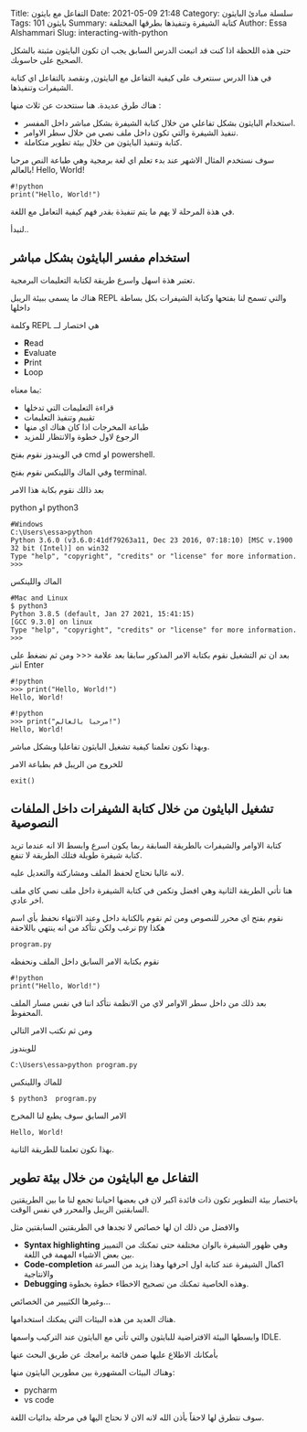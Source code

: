 Title: التفاعل مع بايثون
Date: 2021-05-09 21:48
Category: سلسلة مبادئ البايثون
Tags: بايثون 101
Summary: كتابة الشيفرة وتنفيذها بطرقها المختلفة
Author: Essa Alshammari
Slug: interacting-with-python


حتى هذه اللحظة اذا كنت قد اتبعت الدرس السابق يجب ان تكون البايثون مثبتة بالشكل الصحيح على حاسوبك.

في هذا الدرس سنتعرف على كيفية التفاعل مع البايثون, ونقصد بالتفاعل اي كتابة الشيفرات وتنفيذها.

هناك طرق عديدة.
هنا سنتحدث عن ثلاث منها :

 - استخدام البايثون بشكل تفاعلي  من خلال كتابة الشيفرة بشكل مباشر داخل المفسر.
 - تنفيذ الشيفرة والتي تكون داخل ملف نصي من خلال سطر الاوامر.
 - كتابة وتنفيذ البايثون من خلال بيئة تطوير متكاملة.

سوف نستخدم المثال الاشهر عند بدء تعلم اي لغة برمجية وهي طباعة النص مرحبا بالعالم!
Hello, World!

~~~
#!python
print("Hello, World!")
~~~

في هذة المرحلة لا يهم ما يتم تنفيذة بقدر فهم كيفية التعامل مع اللغة.

لنبدأ..

## استخدام مفسر البايثون بشكل مباشر

تعتبر هذة اسهل واسرع طريقة لكتابة التعليمات البرمجية.

هناك ما يسمى ببيئة الريبل REPL
والتي تسمح لنا بفتحها وكتابة الشيفرات بكل بساطة داخلها 

وكلمة REPL هي اختصار لــ

 - **R**ead
 - **E**valuate
 - **P**rint
 - **L**oop
 
 بما معناه:

 - قراءة التعليمات التي تدخلها
 - تقييم وتنفيذ التعليمات
 - طباعة المخرجات اذا كان هناك اي منها
 - الرجوع لاول خطوة والانتظار للمزيد

في الويندوز نقوم بفتح cmd او powershell.

وفي الماك واللينكس نقوم بفتح terminal.

بعد ذالك نقوم بكابة هذا الامر

python او python3

~~~
#Windows
C:\Users\essa>python
Python 3.6.0 (v3.6.0:41df79263a11, Dec 23 2016, 07:18:10) [MSC v.1900 32 bit (Intel)] on win32
Type "help", "copyright", "credits" or "license" for more information.
>>>
~~~

الماك واللينكس

~~~
#Mac and Linux
$ python3                                                                    
Python 3.8.5 (default, Jan 27 2021, 15:41:15) 
[GCC 9.3.0] on linux
Type "help", "copyright", "credits" or "license" for more information.
>>> 
~~~

بعد ان تم التشغيل نقوم بكتابة الامر المذكور سابقا بعد علامة <<< ومن ثم نضغط على انتر Enter

~~~
#!python
>>> print("Hello, World!")
Hello, World!
~~~

~~~
#!python
>>> print("مرحبا بالعالم!")
Hello, World!
~~~

وبهذا نكون تعلمنا كيفية تشغيل البايثون تفاعليا وبشكل مباشر.

للخروج من الريبل قم بطباعة الامر 

    exit()

## تشغيل البايثون من  خلال كتابة الشيفرات داخل الملفات النصوصية

كتابة الاوامر والشيفرات بالطريقة السابقة ربما يكون اسرع  وابسط الا انه عندما تريد كتابة شيفرة طويلة فتلك الطريقة لا تنفع.

لانه غالبا نحتاج لحفظ الملف ومشاركتة والتعديل عليه.

هنا تأتي الطريقة الثانية وهي افضل وتكمن في كتابة الشيفرة داخل ملف نصي كاي ملف اخر عادي.

نقوم بفتح اي محرر للنصوص ومن ثم نقوم بالكتابة داخل وعند الانتهاء نحفظ بأي اسم نرغب ولكن نتأكد من انه ينتهي باللاحقة py هكذا
~~~
program.py
~~~

نقوم بكتابة الامر السابق داخل الملف ونحفظه

~~~
#!python
print("Hello, World!")
~~~

بعد ذلك من داخل سطر الاوامر لاي من الانظمة نتأكد اننا في نفس مسار الملف المحفوظ.

ومن ثم نكتب الامر التالي 

للويندوز

~~~
C:\Users\essa>python program.py
~~~

للماك واللينكس

~~~
$ python3  program.py
~~~

الامر السابق سوف يطبع لنا المخرج

~~~
Hello, World!
~~~

بهذا نكون تعلمنا للطريقة الثانية.

## التفاعل مع البايثون من خلال بيئة تطوير

باختصار بيئة التطوير تكون ذات فائدة اكبر لان في بعضها احياننا تجمع لنا ما بين الطريقتين السابقتين الريبل والمحرر في نفس الوقت.

والافضل من ذلك ان لها خصائص لا تجدها في الطريقتين السابقتين مثل

 - **Syntax highlighting** وهي ظهور الشيفرة بالوان مختلفة حتى تمكنك من التمييز بين بعض الاشياء المهمة في اللغة.
 - **Code-completion** اكمال الشيفرة عند كتابة اول احرفها وهذا يزيد من السرعة والانتاجية
 - **Debugging** وهذه الخاصية تمكنك من تصحيح الاخطاء خطوة بخطوة.

وغيرها الكثييير من الخصائص...

هناك العديد من هذه البيئات التي يمكنك استخدامها.

وابسطها البيئة الافتراضية للبايثون والتي تأتي مع البايثون عند التركيب واسمها IDLE.

بأمكانك الاطلاع عليها ضمن قائمة برامجك عن طريق البحث عنها

وهناك البيئات المشهورة بين مطورين البايثون منها:

 - pycharm
 - vs code

سوف نتطرق لها لاحقاً بأذن الله لانه الان لا نحتاج اليها في مرحلة بدائيات اللغة.



